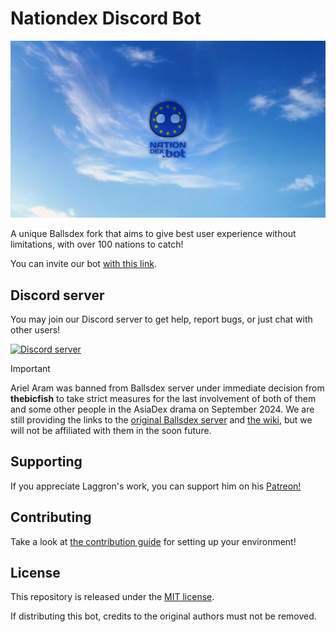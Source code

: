 # Nationdex Discord Bot

![Nationdex Banner](assets/nationdex_banner.png)

A unique Ballsdex fork that aims to give best user experience without limitations, with over 100 nations to catch!

You can invite our bot [with this link](https://discord.com/application-directory/1207017704096141312).

## Discord server

You may join our Discord server to get help, report bugs, or just chat with other users!

[![Discord server](https://discord.com/api/guilds/1118965941221466194/embed.png?style=banner2)](https://discord.gg/tKh3n5uVnm)

> [!IMPORTANT]
>
> Ariel Aram was banned from Ballsdex server under immediate decision from **thebicfish** to take strict measures for the last involvement of both of them and some other people in the AsiaDex drama on September 2024. We are still providing the links to the [original Ballsdex server](https://discord.gg/PKKhee4fvy) and [the wiki](https://github.com/laggron42/BallsDex-Discordbot/wiki), but we will not be affiliated with them in the soon future.

## Supporting

If you appreciate Laggron's work, you can support him on his [Patreon!](https://patreon.com/retke)

## Contributing

Take a look at [the contribution guide](CONTRIBUTING.md) for setting up your environment!

## License

This repository is released under the [MIT license](https://opensource.org/licenses/MIT).

If distributing this bot, credits to the original authors must not be removed.
